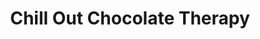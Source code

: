 ---
title: "Chill Out Chocolate Therapy"
url: /ridley-park/chill-out-chocolate-therapy/
shop: chocolate
---